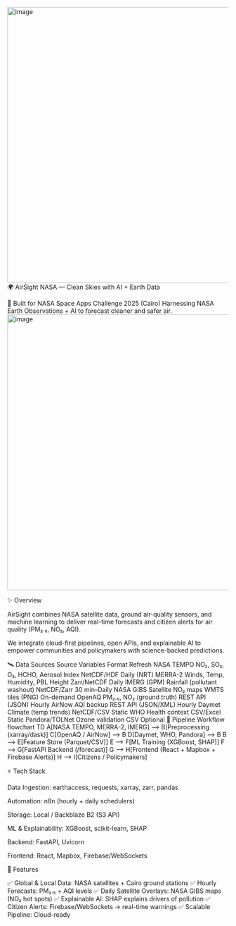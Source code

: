 <img width="1280" height="626" alt="image" src="https://github.com/user-attachments/assets/f970c53f-9966-4f15-a815-70683ee72929" />🌍 AirSight NASA — Clean Skies with AI + Earth Data

🚀 Built for NASA Space Apps Challenge 2025 (Cairo)
Harnessing NASA Earth Observations + AI to forecast cleaner and safer air.
<img width="1280" height="626" alt="image" src="https://github.com/user-attachments/assets/d8d91859-4fac-405e-97b0-39a21f167aaa" />


✨ Overview

AirSight combines NASA satellite data, ground air-quality sensors, and machine learning to deliver real-time forecasts and citizen alerts for air quality (PM₂.₅, NO₂, AQI).

We integrate cloud-first pipelines, open APIs, and explainable AI to empower communities and policymakers with science-backed predictions.

🛰️ Data Sources
Source	Variables	Format	Refresh
NASA TEMPO	NO₂, SO₂, O₃, HCHO, Aerosol Index	NetCDF/HDF	Daily (NRT)
MERRA-2	Winds, Temp, Humidity, PBL Height	Zarr/NetCDF	Daily
IMERG (GPM)	Rainfall (pollutant washout)	NetCDF/Zarr	30 min–Daily
NASA GIBS	Satellite NO₂ maps	WMTS tiles (PNG)	On-demand
OpenAQ	PM₂.₅, NO₂ (ground truth)	REST API (JSON)	Hourly
AirNow	AQI backup	REST API (JSON/XML)	Hourly
Daymet	Climate (temp trends)	NetCDF/CSV	Static
WHO	Health context	CSV/Excel	Static
Pandora/TOLNet	Ozone validation	CSV	Optional
🔗 Pipeline Workflow
flowchart TD
    A[NASA TEMPO, MERRA-2, IMERG] --> B[Preprocessing (xarray/dask)]
    C[OpenAQ / AirNow] --> B
    D[Daymet, WHO, Pandora] --> B
    B --> E[Feature Store (Parquet/CSV)]
    E --> F[ML Training (XGBoost, SHAP)]
    F --> G[FastAPI Backend (/forecast)]
    G --> H[Frontend (React + Mapbox + Firebase Alerts)]
    H --> I[Citizens / Policymakers]

⚡ Tech Stack

Data Ingestion: earthaccess, requests, xarray, zarr, pandas

Automation: n8n (hourly + daily schedulers)

Storage: Local / Backblaze B2 (S3 API)

ML & Explainability: XGBoost, scikit-learn, SHAP

Backend: FastAPI, Uvicorn

Frontend: React, Mapbox, Firebase/WebSockets

🚦 Features

✅ Global & Local Data: NASA satellites + Cairo ground stations
✅ Hourly Forecasts: PM₂.₅ + AQI levels
✅ Daily Satellite Overlays: NASA GIBS maps (NO₂ hot spots)
✅ Explainable AI: SHAP explains drivers of pollution
✅ Citizen Alerts: Firebase/WebSockets → real-time warnings
✅ Scalable Pipeline: Cloud-ready
